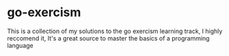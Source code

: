 # go-exercism
This is a collection of my solutions to the go exercism learning track, I highly reccomend it, It's a great source to master the basics of a programming language

